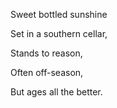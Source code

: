 Sweet bottled sunshine

Set in a southern cellar,

Stands to reason,

Often off-season,

But ages all the better.